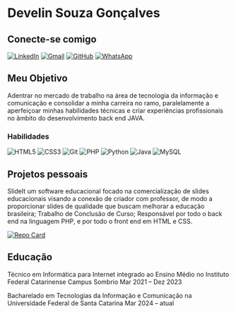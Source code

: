 # Develin Souza Gonçalves

## Conecte-se comigo
[![LinkedIn](https://img.shields.io/badge/LinkedIn-0077B5?style=for-the-badge&logo=linkedin&logoColor=white)](https://www.linkedin.com/in/develin-souza-gon%C3%A7alves-b8aa53243/)
[![Gmail](https://img.shields.io/badge/Gmail-333333?style=for-the-badge&logo=gmail&logoColor=red)](mailto:develinsouzag@gmail.com)
[![GitHub](https://img.shields.io/badge/GitHub-100000?style=for-the-badge&logo=github&logoColor=white)](https://github.com/dededsg)
[![WhatsApp](https://img.shields.io/badge/WhatsApp-25D366?style=for-the-badge&logo=whatsapp&logoColor=white)](https://wa.me/5548996704774)

## Meu Objetivo

Adentrar no mercado de trabalho na área de tecnologia da informação e comunicação e consolidar a minha carreira no ramo, paralelamente a aperfeiçoar minhas habilidades técnicas e criar experiências
profissionais no âmbito do desenvolvimento back end JAVA.


### Habilidades
![HTML5](https://img.shields.io/badge/HTML5-E34F26?style=for-the-badge&logo=html5&logoColor=white)
![CSS3](https://img.shields.io/badge/CSS3-1572B6?style=for-the-badge&logo=css3&logoColor=white)
![Git](https://img.shields.io/badge/Git-F05032?style=for-the-badge&logo=git&logoColor=white)
![PHP](https://img.shields.io/badge/PHP-777BB4?style=for-the-badge&logo=php&logoColor=white)
![Python](https://img.shields.io/badge/python-3670A0?style=for-the-badge&logo=python&logoColor=ffdd54)
![Java](https://img.shields.io/badge/java-%23ED8B00.svg?style=for-the-badge&logo=openjdk&logoColor=white)
![MySQL](https://img.shields.io/badge/MySQL-00000F?style=for-the-badge&logo=mysql&logoColor=white)

## Projetos pessoais

SlideIt um software educacional focado na comercialização de slides educacionais visando a conexão de criador com professor, de modo a proporcionar slides de
qualidade que buscam melhorar a educação brasileira; Trabalho de Conclusão de Curso; Responsável por todo o back end na linguagem PHP, e por todo o front end em HTML e CSS.

[![Repo Card](https://github-readme-stats.vercel.app/api/pin/?username=dededsg&repo=TCC&bg_color=000&border_color=30A3DC&show_icons=true&icon_color=30A3DC&title_color=E94D5F&text_color=FFF)](https://github.com/dededsg/TCC)

## Educação

Técnico em Informática para Internet integrado ao Ensino Médio no Instituto Federal Catarinense Campus Sombrio
Mar 2021 – Dez 2023

Bacharelado em Tecnologias da Informação e Comunicação na Universidade Federal de Santa Catarina
Mar 2024 – atual

